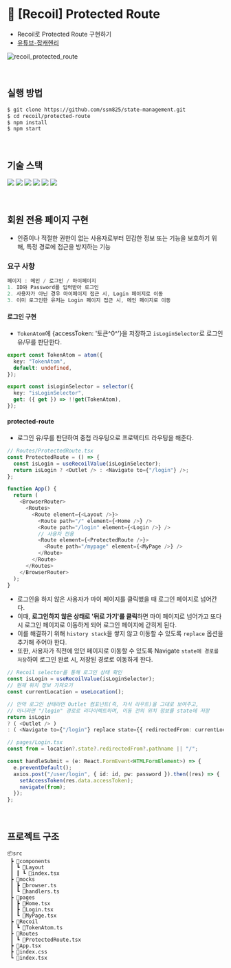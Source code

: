 # 🔐 [Recoil] Protected Route
- Recoil로 Protected Route 구현하기
- [유튜브-잡캐헨리](https://youtu.be/5rG48pDcTLQ?si=XcfCqTHk9z9pbZmG)

![recoil_protected_route](https://github.com/ssm825/readmetest/assets/105163878/e6fc097b-37d9-423f-a377-dc210418b7a5)

<br/>

## 실행 방법
```bash
$ git clone https://github.com/ssm825/state-management.git
$ cd recoil/protected-route
$ npm install
$ npm start
```
  
<br/>

## 기술 스택
<img src="https://img.shields.io/badge/react-61DAFB?style=for-the-badge&logo=react&logoColor=black"> <img src="https://img.shields.io/badge/TypeScript-3178C6?style=for-the-badge&logo=typescript&logoColor=white"> <img src="https://img.shields.io/badge/react router-CA4245?style=for-the-badge&logo=reactRouter&logoColor=white"> <img src="https://img.shields.io/badge/Recoil-3578E5?style=for-the-badge&logo=recoil&logoColor=white"> <img src="https://img.shields.io/badge/axios-5A29E4?style=for-the-badge&logo=Axios&logoColor=white"> <img src="https://img.shields.io/badge/styled components-DB7093?style=for-the-badge&logo=styledComponents&logoColor=white">


<br/>

## 회원 전용 페이지 구현
- 인증이나 적절한 권한이 없는 사용자로부터 민감한 정보 또는 기능을 보호하기 위해, 특정 경로에 접근을 방지하는 기능
### 요구 사항
```ts
페이지 : 메인 / 로그인 / 마이페이지
1. ID와 Password를 입력받아 로그인
2. 사용자가 아닌 경우 마이페이지 접근 시, Login 페이지로 이동
3. 이미 로그인한 유저는 Login 페이지 접근 시, 메인 페이지로 이동

```
#### 로그인 구현
- `TokenAtom`에 {accessToken: '토큰^0^'}을 저장하고 `isLoginSelector`로 로그인 유/무를 판단한다.
```ts
export const TokenAtom = atom({
  key: "TokenAtom",
  default: undefined,
});

export const isLoginSelector = selector({
  key: "isLoginSelector",
  get: ({ get }) => !!get(TokenAtom),
});
```
#### protected-route
- 로그인 유/무를 판단하여 중첩 라우팅으로 프로텍티드 라우팅을 해준다.
```ts
// Routes/ProtectedRoute.tsx
const ProtectedRoute = () => {
  const isLogin = useRecoilValue(isLoginSelector);
  return isLogin ? <Outlet /> : <Navigate to={"/login"} />;
};
```
```ts
function App() {
  return (
    <BrowserRouter>
      <Routes>
        <Route element={<Layout />}>
          <Route path="/" element={<Home />} />
          <Route path="/login" element={<Login />} />
          // 사용자 전용
          <Route element={<ProtectedRoute />}>
            <Route path="/mypage" element={<MyPage />} />
          </Route>
        </Route>
      </Routes>
    </BrowserRouter>
  );
}
```
- 로그인을 하지 않은 사용자가 마이 페이지를 클릭했을 때 로그인 페이지로 넘어간다.
- 이때, **로그인하지 않은 상태로 '뒤로 가기'를 클릭**하면 마이 페이지로 넘어가고 또다시 로그인 페이지로 이동하게 되어 로그인 페이지에 갇히게 된다.
- 이를 해결하기 위해 `history stack`을 쌓지 않고 이동할 수 있도록 `replace` 옵션을 추가해 주어야 한다.
- 또한, 사용자가 직전에 있던 페이지로 이동할 수 있도록 Navigate `state에 경로를 저장`하여 로그인 완료 시, 저장된 경로로 이동하게 한다.
```ts
// Recoil selector를 통해 로그인 상태 확인
const isLogin = useRecoilValue(isLoginSelector);
// 현재 위치 정보 가져오기
const currentLocation = useLocation();

// 만약 로그인 상태라면 Outlet 컴포넌트(즉, 자식 라우트)을 그대로 보여주고,
// 아니라면 "/login" 경로로 리다이렉트하며, 이동 전의 위치 정보를 state에 저장
return isLogin 
? ( <Outlet /> ) 
: ( <Navigate to={"/login"} replace state={{ redirectedFrom: currentLocation }} /> );
```
```ts
// pages/Login.tsx
const from = location?.state?.redirectedFrom?.pathname || "/";

const handleSubmit = (e: React.FormEvent<HTMLFormElement>) => {
  e.preventDefault();
  axios.post("/user/login", { id: id, pw: password }).then((res) => {
    setAccessToken(res.data.accessToken);
    navigate(from);
  });
};
```
  
<br/>


## 프로젝트 구조
```
📦src
 ┣ 📂components
 ┃ ┗ 📂Layout
 ┃ ┃ ┗ 📜index.tsx
 ┣ 📂mocks
 ┃ ┣ 📜browser.ts
 ┃ ┗ 📜handlers.ts
 ┣ 📂pages
 ┃ ┣ 📜Home.tsx
 ┃ ┣ 📜Login.tsx
 ┃ ┗ 📜MyPage.tsx
 ┣ 📂Recoil
 ┃ ┗ 📜TokenAtom.ts
 ┣ 📂Routes
 ┃ ┗ 📜ProtectedRoute.tsx
 ┣ 📜App.tsx
 ┣ 📜index.css
 ┗ 📜index.tsx
```
<br/>
